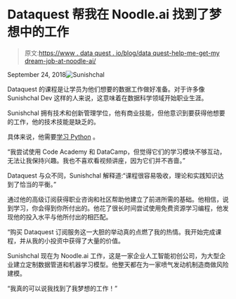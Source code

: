 # Dataquest 帮我在 Noodle.ai 找到了梦想中的工作

> 原文:[https://www . data quest . io/blog/data quest-help-me-get-my dream-job-at-noodle-ai/](https://www.dataquest.io/blog/dataquest-helped-me-get-my-dream-job-at-noodle-ai/)

September 24, 2018![Sunishchal](../Images/09550eecfbc193ddcfd2b0b5d620785e.png)

Dataquest 的课程是让学员为他们想要的数据工作做好准备。对于许多像 Sunishchal Dev 这样的人来说，这意味着在数据科学领域开始职业生涯。

Sunishchal 拥有技术和创新管理学位，他有商业技能，但他意识到要获得他想要的工作，他的技术技能是缺乏的。

具体来说，他需要[学习 Python](https://www.dataquest.io/blog/learn-python-the-right-way/) 。

“我尝试使用 Code Academy 和 DataCamp，但觉得它们的学习模块不够互动，无法让我保持兴趣。我也不喜欢看视频讲座，因为它们并不吝啬。”

Dataquest 与众不同，Sunishchal 解释道:“课程很容易吸收，理论和实践知识达到了恰当的平衡。”

通过他的高级订阅获得职业咨询和社区帮助他建立了前进所需的基础。他相信，说到学习，你会得到你所付出的。他花了很长时间尝试使用免费资源学习编程，他发现他的投入水平与他所付出的相匹配。

“购买 Dataquest 订阅服务这一大胆的举动真的点燃了我的热情。我开始完成课程，并从我的小投资中获得了大量的价值。

Sunishchal 现在为 Noodle.ai 工作，这是一家企业人工智能初创公司，为大型企业建立定制数据管道和机器学习模型。他整天都在为一家喷气发动机制造商做风险建模。

“我真的可以说我找到了我梦想的工作！”